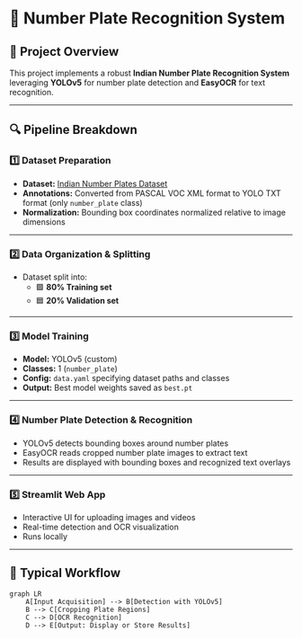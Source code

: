 # 🚗 Number Plate Recognition System

## 🎯 Project Overview
This project implements a robust **Indian Number Plate Recognition System** leveraging **YOLOv5** for number plate detection and **EasyOCR** for text recognition.

---

## 🔍 Pipeline Breakdown

### 1️⃣ Dataset Preparation
- **Dataset:** [Indian Number Plates Dataset](https://www.kaggle.com/datasets/dataclusterlabs/indian-number-plates-dataset/code)
- **Annotations:** Converted from PASCAL VOC XML format to YOLO TXT format (only `number_plate` class)
- **Normalization:** Bounding box coordinates normalized relative to image dimensions

---

### 2️⃣ Data Organization & Splitting
- Dataset split into:
  - 🟩 **80% Training set**
  - 🟦 **20% Validation set**

---

### 3️⃣ Model Training
- **Model:** YOLOv5 (custom)
- **Classes:** 1 (`number_plate`)
- **Config:** `data.yaml` specifying dataset paths and classes
- **Output:** Best model weights saved as `best.pt`

---

### 4️⃣ Number Plate Detection & Recognition
- YOLOv5 detects bounding boxes around number plates
- EasyOCR reads cropped number plate images to extract text
- Results are displayed with bounding boxes and recognized text overlays

---

### 5️⃣ Streamlit Web App
- Interactive UI for uploading images and videos
- Real-time detection and OCR visualization
- Runs locally

---
## 🔄 Typical Workflow

```mermaid
graph LR
    A[Input Acquisition] --> B[Detection with YOLOv5]
    B --> C[Cropping Plate Regions]
    C --> D[OCR Recognition]
    D --> E[Output: Display or Store Results]
